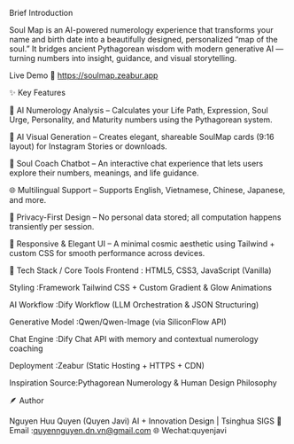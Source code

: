 Brief Introduction

Soul Map is an AI-powered numerology experience that transforms your name and birth date into a beautifully designed, personalized “map of the soul.”
It bridges ancient Pythagorean wisdom with modern generative AI — turning numbers into insight, guidance, and visual storytelling.

Live Demo
🔗 https://soulmap.zeabur.app

✨ Key Features

🧠 AI Numerology Analysis – Calculates your Life Path, Expression, Soul Urge, Personality, and Maturity numbers using the Pythagorean system.

🎨 AI Visual Generation – Creates elegant, shareable SoulMap cards (9:16 layout) for Instagram Stories or downloads.

💬 Soul Coach Chatbot – An interactive chat experience that lets users explore their numbers, meanings, and life guidance.

🌐 Multilingual Support – Supports English, Vietnamese, Chinese, Japanese, and more.

🔮 Privacy-First Design – No personal data stored; all computation happens transiently per session.

📱 Responsive & Elegant UI – A minimal cosmic aesthetic using Tailwind + custom CSS for smooth performance across devices.

🧰 Tech Stack / Core Tools
Frontend          :	HTML5, CSS3, JavaScript (Vanilla)

Styling           :Framework	Tailwind CSS + Custom Gradient & Glow Animations

AI Workflow       :Dify Workflow (LLM Orchestration & JSON Structuring)

Generative Model  :Qwen/Qwen-Image (via SiliconFlow API)

Chat Engine	      :Dify Chat API with memory and contextual numerology coaching

Deployment    	  :Zeabur (Static Hosting + HTTPS + CDN)

Inspiration Source:Pythagorean Numerology & Human Design Philosophy


🪶 Author

Nguyen Huu Quyen (Quyen Javi)
AI + Innovation Design | Tsinghua SIGS
📧 Email :quyennguyen.dn.vn@gmail.com
🌐 Wechat:quyenjavi
